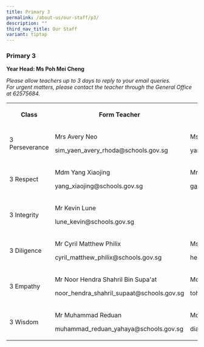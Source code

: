 ```yaml
---
title: Primary 3
permalink: /about-us/our-staff/p3/
description: ""
third_nav_title: Our Staff
variant: tiptap
---
```

<h3><strong>Primary 3</strong></h3>
<p><strong>Year Head: Ms Poh Mei Cheng</strong>
</p>
<p><em>Please allow teachers up to 3 days to reply to your email queries.</em>&nbsp;
<br><em>For urgent matters, please contact the teacher through the General Office at 62575684.</em>
</p>
<table style="minWidth: 100px">
<colgroup>
<col>
<col>
<col>
<col>
</colgroup>
<tbody>
<tr>
<th rowspan="1" colspan="1">
<p>Class</p>
</th>
<th rowspan="1" colspan="1">
<p>Form Teacher</p>
</th>
<th rowspan="1" colspan="1">
<p>Co-Form Teacher</p>
</th>
<th rowspan="1" colspan="1">
<p>2nd Co-Form Teacher</p>
</th>
</tr>
<tr>
<td rowspan="1" colspan="1">
<p>3 Perseverance</p>
</td>
<td rowspan="1" colspan="1">
<p>Mrs Avery Neo</p>
<p><a rel="noopener noreferrer nofollow" target="_blank">sim_yaen_avery_rhoda@schools.gov.sg</a>
</p>
</td>
<td rowspan="1" colspan="1">
<p>Ms Yang Ge</p>
<p><a rel="noopener noreferrer nofollow" target="_blank">yang_ge@schools.gov.sg</a>
</p>
</td>
<td rowspan="1" colspan="1">
<p></p>
</td>
</tr>
<tr>
<td rowspan="1" colspan="1">
<p>3 Respect</p>
</td>
<td rowspan="1" colspan="1">
<p>Mdm Yang Xiaojing</p>
<p><a rel="noopener noreferrer nofollow" target="_blank">yang_xiaojing@schools.gov.sg</a>
</p>
</td>
<td rowspan="1" colspan="1">
<p>Mrs Gayathri Madhan</p>
<p><a href="mailto:gayathri_ghandi@schools.gov.sg" rel="noopener noreferrer nofollow" target="_blank">gayathri_ghandi@schools.gov.sg</a>
</p>
</td>
<td rowspan="1" colspan="1">
<p></p>
</td>
</tr>
<tr>
<td rowspan="1" colspan="1">
<p>3 Integrity</p>
</td>
<td rowspan="1" colspan="1">
<p>Mr Kevin Lune</p>
<p><a rel="noopener noreferrer nofollow" target="_blank">lune_kevin@schools.gov.sg</a>
</p>
</td>
<td rowspan="1" colspan="1">
<p></p>
</td>
<td rowspan="1" colspan="1">
<p>Ms Nurhafeza Hanem</p>
<p><a rel="noopener noreferrer nofollow" target="_blank">nurhafeza_hanem_abdul_azal@schools.gov.sg</a>
</p>
</td>
</tr>
<tr>
<td rowspan="1" colspan="1">
<p>3 Diligence</p>
</td>
<td rowspan="1" colspan="1">
<p>Mr Cyril Matthew Philix</p>
<p><a rel="noopener noreferrer nofollow" target="_blank">cyril_matthew_philix@schools.gov.sg</a>
</p>
</td>
<td rowspan="1" colspan="1">
<p>Ms Heng Cheng Ngee Valerie</p>
<p><a rel="noopener noreferrer nofollow" target="_blank">heng_cheng_ngee_valerie@schools.gov.sg</a>
</p>
</td>
<td rowspan="1" colspan="1">
<p></p>
</td>
</tr>
<tr>
<td rowspan="1" colspan="1">
<p>3 Empathy</p>
</td>
<td rowspan="1" colspan="1">
<p>Mr Noor Hendra Shahril Bin Supa'at</p>
<p><a rel="noopener noreferrer nofollow" target="_blank">noor_hendra_shahril_supaat@schools.gov.sg</a>
</p>
</td>
<td rowspan="1" colspan="1">
<p>Mdm Toh Ling Juan</p>
<p><a rel="noopener noreferrer nofollow" target="_blank">toh_ling_juan@schools.gov.sg</a>
</p>
</td>
<td rowspan="1" colspan="1">
<p>Mdm Nurhafieza Zainal</p>
<p><a rel="noopener noreferrer nofollow" target="_blank">Nurhafieza_Zainal@schools.gov.sg</a>
</p>
</td>
</tr>
<tr>
<td rowspan="1" colspan="1">
<p>3 Wisdom</p>
</td>
<td rowspan="1" colspan="1">
<p>Mr Muhammad Reduan</p>
<p><a rel="noopener noreferrer nofollow" target="_blank">muhammad_reduan_yahaya@schools.gov.sg</a>
</p>
</td>
<td rowspan="1" colspan="1">
<p>Mdm Diana Tng Meng Tiang</p>
<p><a rel="noopener noreferrer nofollow" target="_blank">diana_tng_meng_tiang@schools.gov.sg</a>
</p>
</td>
<td rowspan="1" colspan="1">
<p></p>
</td>
</tr>
</tbody>
</table>
<p></p>